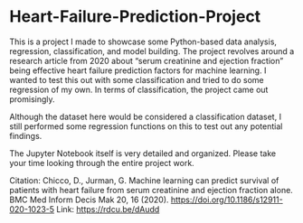 # Heart-Failure-Prediction-Project

This is a project I made to showcase some Python-based data analysis, regression, classification, and model building. The project revolves around a research article from 2020 about “serum creatinine and ejection fraction” being effective heart failure prediction factors for machine learning. I wanted to test this out with some classification and tried to do some regression of my own. In terms of classification, the project came out promisingly.

Although the dataset here would be considered a classification dataset, I still performed some regression functions on this to test out any potential findings.

The Jupyter Notebook itself is very detailed and organized. Please take your time looking through the entire project work.

Citation: Chicco, D., Jurman, G. Machine learning can predict survival of patients with heart failure from serum creatinine and ejection fraction alone. BMC Med Inform Decis Mak 20, 16 (2020). https://doi.org/10.1186/s12911-020-1023-5
Link: https://rdcu.be/dAudd

